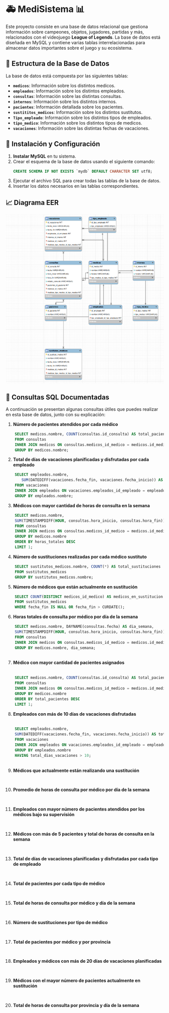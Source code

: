 # 🚑 MediSistema 📊

Este proyecto consiste en una base de datos relacional que gestiona información sobre campeones, objetos, jugadores, partidas y más, relacionados con el videojuego **League of Legends**. La base de datos está diseñada en MySQL y contiene varias tablas interrelacionadas para almacenar datos importantes sobre el juego y su ecosistema.

## 📁 Estructura de la Base de Datos

La base de datos está compuesta por las siguientes tablas:

- **`medicos`**: Información sobre los distintos medicos.
- **`empleados`**: Información sobre los distintos empleados.
- **`consultas`**: Información sobre las distintas consultas.
- **`internos`**: Información sobre los distintos internos.
- **`pacientes`**: Información detallada sobre los pacientes.
- **`sustititos_medicos`**: Información sobre los distintos sustitutos.
- **`Tipo_empleado`**: Información sobre los distintos tipos de empleados.
- **`tipo_medico`**: Información sobre los distintos tipos de medicos.
- **`vacaciones`**: Información sobre las distintas fechas de vacaciones.

## 🚀 Instalación y Configuración

1. **Instalar MySQL** en tu sistema.
2. Crear el esquema de la base de datos usando el siguiente comando:
    ```sql
    CREATE SCHEMA IF NOT EXISTS `mydb` DEFAULT CHARACTER SET utf8;
    ```
3. Ejecutar el archivo SQL para crear todas las tablas de la base de datos.
4. Insertar los datos necesarios en las tablas correspondientes.

## 📈 Diagrama EER
![Diagrama EER](diagrama_EER_MediSistema.png)


## 📝 Consultas SQL Documentadas

A continuación se presentan algunas consultas útiles que puedes realizar en esta base de datos, junto con su explicación:

1. **Número de pacientes atendidos por cada médico**



```sql
    SELECT medicos.nombre, COUNT(consultas.id_consulta) AS total_pacientes
    FROM consultas
    INNER JOIN medicos ON consultas.medicos_id_medico = medicos.id_medico
    GROUP BY medicos.nombre;

```



2. **Total de días de vacaciones planificadas y disfrutadas por cada empleado**

```sql
    SELECT empleados.nombre, 
       SUM(DATEDIFF(vacaciones.fecha_fin, vacaciones.fecha_inicio)) AS total_dias_vacaciones
    FROM vacaciones
    INNER JOIN empleados ON vacaciones.empleados_id_empleado = empleados.id_empleado
    GROUP BY empleados.nombre;


```



3. **Médicos con mayor cantidad de horas de consulta en la semana**



```sql
    SELECT medicos.nombre, 
    SUM(TIMESTAMPDIFF(HOUR, consultas.hora_inicio, consultas.hora_fin)) AS horas_totales
    FROM consultas
    INNER JOIN medicos ON consultas.medicos_id_medico = medicos.id_medico
    GROUP BY medicos.nombre
    ORDER BY horas_totales DESC
    LIMIT 1;


```



4.  **Número de sustituciones realizadas por cada médico sustituto**



```sql
    SELECT sustitutos_medicos.nombre, COUNT(*) AS total_sustituciones
    FROM sustitutos_medicos
    GROUP BY sustitutos_medicos.nombre;
```



5.  **Número de médicos que están actualmente en sustitución**



```sql
    SELECT COUNT(DISTINCT medicos_id_medico) AS medicos_en_sustitucion
    FROM sustitutos_medicos
    WHERE fecha_fin IS NULL OR fecha_fin > CURDATE();

```



6. **Horas totales de consulta por médico por día de la semana**


```sql
    SELECT medicos.nombre, DAYNAME(consultas.fecha) AS dia_semana,
    SUM(TIMESTAMPDIFF(HOUR, consultas.hora_inicio, consultas.hora_fin)) AS horas_totales
    FROM consultas
    INNER JOIN medicos ON consultas.medicos_id_medico = medicos.id_medico
    GROUP BY medicos.nombre, dia_semana;



```



7.  **Médico con mayor cantidad de pacientes asignados**



```sql

    SELECT medicos.nombre, COUNT(consultas.id_consulta) AS total_pacientes
    FROM consultas
    INNER JOIN medicos ON consultas.medicos_id_medico = medicos.id_medico
    GROUP BY medicos.nombre
    ORDER BY total_pacientes DESC
    LIMIT 1;


```



8. **Empleados con más de 10 días de vacaciones disfrutadas**



```sql

    SELECT empleados.nombre, 
    SUM(DATEDIFF(vacaciones.fecha_fin, vacaciones.fecha_inicio)) AS total_dias_vacaciones
    FROM vacaciones
    INNER JOIN empleados ON vacaciones.empleados_id_empleado = empleados.id_empleado
    GROUP BY empleados.nombre
    HAVING total_dias_vacaciones > 10;



```



9.  **Médicos que actualmente están realizando una sustitución**



```sql



```



10.  **Promedio de horas de consulta por médico por día de la semana**



```sql



```



11.  **Empleados con mayor número de pacientes atendidos por los médicos bajo su supervisión**



```sql



```



12.  **Médicos con más de 5 pacientes y total de horas de consulta en la semana**



```sql



```



13.  **Total de días de vacaciones planificadas y disfrutadas por cada tipo de empleado**



```sql



```



14. **Total de pacientes por cada tipo de médico**



```sql



```



15. **Total de horas de consulta por médico y día de la semana**



```sql



```



16. **Número de sustituciones por tipo de médico**



```sql



```



17. **Total de pacientes por médico y por provincia**



```sql



```



18. **Empleados y médicos con más de 20 días de vacaciones planificadas**



```sql



```



19. **Médicos con el mayor número de pacientes actualmente en sustitución**



```sql



```



20. **Total de horas de consulta por provincia y día de la semana**



```sql



```